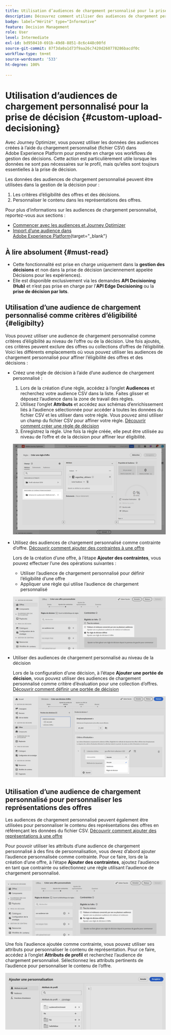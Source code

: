 ```yaml
---
title: Utilisation d’audiences de chargement personnalisé pour la prise de décision
description: Découvrez comment utiliser des audiences de chargement personnalisé pour la prise de décision.
badge: label="Hérité" type="Informative"
feature: Decision Management
role: User
level: Intermediate
exl-id: bd950410-691b-49d8-8851-8c6c448c00fd
source-git-commit: 87f3da0a1d73f9aa26c7420d260778286bacdf0c
workflow-type: tm+mt
source-wordcount: '533'
ht-degree: 100%

---
```


# Utilisation d’audiences de chargement personnalisé pour la prise de décision {#custom-upload-decisioning}

Avec Journey Optimizer, vous pouvez utiliser les données des audiences créées à l’aide du chargement personnalisé (fichier CSV) dans Adobe Experience Platform pour prendre en charge vos workflows de gestion des décisions. Cette action est particulièrement utile lorsque les données ne sont pas nécessaires sur le profil, mais qu’elles sont toujours essentielles à la prise de décision.

Les données des audiences de chargement personnalisé peuvent être utilisées dans la gestion de la décision pour :

1. Les critères d’éligibilité des offres et des décisions.
2. Personnaliser le contenu dans les représentations des offres.

Pour plus d’informations sur les audiences de chargement personnalisé, reportez-vous aux sections :
* [Commencer avec les audiences et Journey Optimizer](../audience/about-audiences.md)
* [Import d’une audience dans Adobe Experience Platform](https://experienceleague.adobe.com/fr/docs/experience-platform/segmentation/ui/audience-portal#import-audience){target="_blank"}

## À lire absolument {#must-read}

* Cette fonctionnalité est prise en charge uniquement dans la **gestion des décisions** et non dans la prise de décision (anciennement appelée Décisions pour les expériences).
* Elle est disponible exclusivement via les demandes **API Decisioning (Hub)** et n’est pas prise en charge par l’**API Edge Decisioning** ou la **prise de décision par lots**.

## Utilisation d’une audience de chargement personnalisé comme critères d’éligibilité {#eligibilty}

Vous pouvez utiliser une audience de chargement personnalisé comme critères d’éligibilité au niveau de l’offre ou de la décision. Une fois ajoutés, ces critères peuvent exclure des offres ou collections d’offres de l’éligibilité. Voici les différents emplacements où vous pouvez utiliser les audiences de chargement personnalisé pour affiner l’éligibilité des offres et des décisions :

* Créez une règle de décision à l’aide d’une audience de chargement personnalisé :

   1. Lors de la création d’une règle, accédez à l’onglet **Audiences** et recherchez votre audience CSV dans la liste. Faites glisser et déposez l’audience dans la zone de travail des règles.
   1. Utilisez l’onglet **Attributs** et accédez aux schémas d’enrichissement liés à l’audience sélectionnée pour accéder à toutes les données du fichier CSV et les utiliser dans votre règle. Vous pouvez ainsi utiliser un champ du fichier CSV pour affiner votre règle. [Découvrir comment créer une règle de décision](../offers/offer-library/creating-decision-rules.md)
   1. Enregistrez la règle. Une fois la règle créée, elle peut être utilisée au niveau de l’offre et de la décision pour affiner leur éligibilité.

  ![](assets/csv-rule.png)

* Utilisez des audiences de chargement personnalisé comme contrainte d’offre. [Découvrir comment ajouter des contraintes à une offre](../offers/offer-library/add-constraints.md)

  Lors de la création d’une offre, à l’étape **Ajouter des contraintes**, vous pouvez effectuer l’une des opérations suivantes :

   * Utiliser l’audience de chargement personnalisé pour définir l’éligibilité d’une offre
   * Appliquer une règle qui utilise l’audience de chargement personnalisé

  ![](assets/csv-offer.png)

* Utiliser des audiences de chargement personnalisé au niveau de la décision

  Lors de la configuration d’une décision, à l’étape **Ajouter une portée de décision**, vous pouvez utiliser des audiences de chargement personnalisé comme critère d’évaluation pour une collection d’offres. [Découvrir comment définir une portée de décision](../offers/offer-activities/create-offer-activities.md#add-decision-scopes)

  ![](assets/csv-decision.png)

## Utilisation d’une audience de chargement personnalisé pour personnaliser les représentations des offres

Les audiences de chargement personnalisé peuvent également être utilisées pour personnaliser le contenu des représentations des offres en référençant les données du fichier CSV. [Découvrir comment ajouter des représentations à une offre](../offers/offer-library/add-representations.md)

Pour pouvoir utiliser les attributs d’une audience de chargement personnalisé à des fins de personnalisation, vous devez d’abord ajouter l’audience personnalisée comme contrainte. Pour ce faire, lors de la création d’une offre, à l’étape **Ajouter des contraintes**, ajoutez l’audience en tant que contrainte ou sélectionnez une règle utilisant l’audience de chargement personnalisé.

![](assets/csv-offer.png)

Une fois l’audience ajoutée comme contrainte, vous pouvez utiliser ses attributs pour personnaliser le contenu de représentation. Pour ce faire, accédez à l’onglet **Attributs de profil** et recherchez l’audience de chargement personnalisé. Sélectionnez les attributs pertinents de l’audience pour personnaliser le contenu de l’offre.

![](assets/csv-perso.png)
